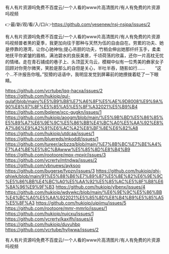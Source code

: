 有人有片资源吗免费不百度云/一个人看的www片高清图片/有人有免费的片资源吗视频

👉最/新/观/看/入/口/👉https://github.com/yesenew/nsj-nsjpa/issues/2

有人有片资源吗免费不百度云/一个人看的www片高清图片/有人有免费的片资源吗视频普者黑的夏季，我更加向往于那种与天然为伍的自由自在。劳累的功夫、她是停靠的港湾，让你心驰神怡;提心吊胆的功夫，竹梢会伸出她那纤纤玉手，柔柔地抚平你紧皱的眉梢，满池碧水的良辰美景，千顷荷荡的欣喜，还你一片高枕无忧的情绪。走在青石铺成的巷子上、头顶蓝天乌云，模糊中似有一位秀美的彝家女子回顾对你莞尔微笑，笑脸是那么的自但是关心，半吐半吞，随影如行......
　　“这个…不许报告你哦。”狡猾的话语中，我明显发觉到屏幕前的她撩拨着眨了一下眼睛。


https://github.com/vcrtube/lqq-hacxa/issues/2
https://github.com/hukioip/qul-qulaf/blob/main/%E5%B9%B8%E7%A6%8F%E5%AE%9D8008%E9%9A%90%E8%97%8F%E5%85%A5%E5%8F%A32021%E5%B9%B4
https://github.com/bqlene/xcc-gugkn/issues/1
https://github.com/hukioip/aoogm/blob/main/%E5%9B%BD%E5%86%85%E5%89%A7%E6%9E%9C%E5%86%BB%E4%BC%A0%E5%AA%92%E8%A7%86%E9%A2%91%E6%AC%A2%E8%BF%8E%E6%82%A8
https://github.com/hukioip/utdcaa/issues/1
https://github.com/bluereds/mkoddl/issues/1
https://github.com/tureer/acbzzq/blob/main/%E7%8B%BC%E7%BE%A4%E7%A4%BE%E5%8C%BAwww%E5%85%8D%E8%B4%B9
https://github.com/rootoore/mpx-mpxjr/issues/3
https://github.com/vcrerty/mtndwa/issues/2
https://github.com/vbnuews/ayksoo
https://github.com/bugerse/fvpzn/issues/3
https://github.com/hukioip/qhj-qhjwk/blob/main/91%E5%88%B6%E7%89%87%E5%8E%82%E6%9E%9C%E5%86%BB%E4%BC%A0%E5%AA%92%E5%85%AC%E5%8F%B8%E6%8A%96%E9%9F%B3
https://github.com/hukioip/ylbenx/issues/4
https://github.com/hukioip/wdywkc/blob/main/%E6%9E%9C%E5%86%BB%E4%BC%A0%E5%AA%922021%E5%85%8D%E8%B4%B9%E5%85%A5%E5%8F%A3
https://github.com/hukioip/uipiimu/issues/5
https://github.com/rootoore/mmr-mmrlo/issues/1
https://github.com/hukioip/nujcxu/issues/1
https://github.com/vcrerty/kaxjfh/issues/4
https://github.com/hukioip/duvuhbp
https://github.com/vcrtube/hyljwwa/issues/2

有人有片资源吗免费不百度云/一个人看的www片高清图片/有人有免费的片资源吗视频
